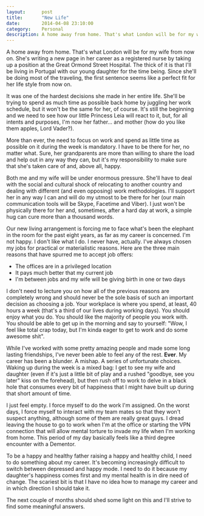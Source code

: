 ```yaml
---
layout:      post
title:       "New Life"
date:        2014-04-08 23:10:00
category:    Personal
description: A home away from home. That's what London will be for my wife from now on.
---
```

A home away from home. That's what London will be for my wife from now on. She's writing a new page in her career as a registered nurse by taking up a position at the Great Ormond Street Hospital. The thick of it is that I'll be living in Portugal with our young daughter for the time being. Since she'll be doing most of the traveling, the first sentence seems like a perfect fit for her life style from now on.

It was one of the hardest decisions she made in her entire life. She'll be trying to spend as much time as possible back home by juggling her work schedule, but it won't be the same for her, of course. It's still the beginning and we need to see how our little Princess Leia will react to it, but, for all intents and purposes, I'm now her father... and mother (how do you like them apples, Lord Vader?).

More than ever, the need to focus on work and spend as little time as possible on it during the week is mandatory. I have to be there for her, no matter what. Sure, her grandparents are more than willing to share the load and help out in any way they can, but it's my responsibility to make sure that she's taken care of and, above all, happy.

Both me and my wife will be under enormous pressure. She'll have to deal with the social and cultural shock of relocating to another country and dealing with different (and even opposing) work methodologies. I'll support her in any way I can and will do my utmost to be there for her (our main communication tools will be Skype, Facetime and Viber). I just won't be physically there for her and, sometimes, after a hard day at work, a simple hug can cure more than a thousand words.

Our new living arrangement is forcing me to face what's been the elephant in the room for the past eight years, as far as my career is concerned. I'm not happy. I don't like what I do. I never have, actually. I've always chosen my jobs for practical or materialistic reasons. Here are the three main reasons that have spurred me to accept job offers:

* The offices are in a privileged location
* It pays much better that my current job
* I'm between jobs and my wife will be giving birth in one or two days

I don't need to lecture you on how all of the previous reasons are completely wrong and should never be the sole basis of such an important decision as choosing a job. Your workplace is where you spend, at least, 40 hours a week (that's a third of our lives during working days). You should enjoy what you do. You should like the majority of people you work with. You should be able to get up in the morning and say to yourself: "Wow, I feel like total crap today, but I'm kinda eager to get to work and do some awesome shit".

While I've worked with some pretty amazing people and made some long lasting friendships, I've never been able to feel any of the rest. **Ever**. My career has been a blunder. A mishap. A series of unfortunate choices. Waking up during the week is a mixed bag: I get to see my wife and daughter (even if it's just a little bit of play and a rushed "goodbye, see you later" kiss on the forehead), but then rush off to work to delve in a black hole that consumes every bit of happiness that I might have built up during that short amount of time.

I just feel empty. I force myself to do the work I'm assigned. On the worst days, I force myself to interact with my team mates so that they won't suspect anything, although some of them are really great guys. I dread leaving the house to go to work when I'm at the office or starting the VPN connection that will allow mental torture to invade my life when I'm working from home. This period of my day basically feels like a third degree encounter with a Dementor.

To be a happy and healthy father raising a happy and healthy child, I need to do something about my career. It's becoming increasingly difficult to switch between depressed and happy mode. I need to do it because my daughter's happiness comes first and my mental health is in dire need of change. The scariest bit is that I have no idea how to manage my career and in which direction I should take it.

The next couple of months should shed some light on this and I'll strive to find some meaningful answers.

